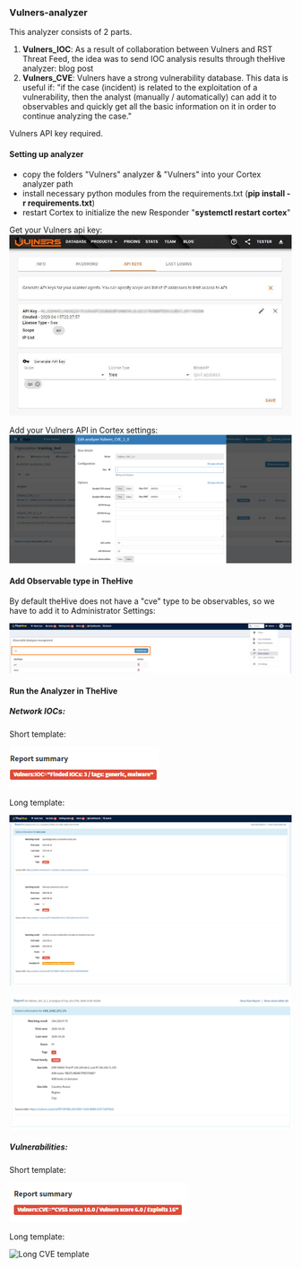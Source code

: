 ### Vulners-analyzer
 
This analyzer consists of 2 parts.
1. **Vulners_IOC**: As a result of collaboration between Vulners and RST Threat Feed, the idea was to send IOC analysis results through theHive analyzer: blog post
2. **Vulners_CVE**: Vulners have a strong vulnerability database. This data is useful if:
"if the case (incident) is related to the exploitation of a vulnerability, then the analyst (manually / automatically) can add it to observables and quickly get all the basic information on it in order to continue analyzing the case."

Vulners API key required.

#### Setting up analyzer

* copy the folders "Vulners" analyzer & "Vulners" into your Cortex analyzer path
* install necessary python modules from the requirements.txt (**pip install -r requirements.txt**)
* restart Cortex to initialize the new Responder "**systemctl restart cortex**"

Get your Vulners api key: ![Vulners API](assets/vulners_api.png)

Add your Vulners API in Cortex settings: ![API key in Cortex](assets/Cortex_settings.PNG)

#### Add Observable type in TheHive

By default theHive does not have a "cve" type to be observables, so we have to add it to Administrator Settings:

![add observable](assets/theHive_add_cve.png)​

#### Run the Analyzer in TheHive

##### Network IOCs:

Short template:

![Short IOC template](assets/ioc_short_template.png)

Long template:

![Long IOC template](assets/ioc_long_template.png)


![Long_IOC_threat_template](assets/ioc_with_malware_family.PNG)


##### Vulnerabilities:

Short template: 

![Short CVE template](assets/cve_short_template.png)

Long template:

![Long CVE template](assets/cve_long_template.gif)

